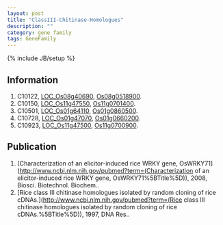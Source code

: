 ```yaml
---
layout: post
title: "ClassIII-Chitinase-Homologues"
description: ""
category: gene family
tags: GeneFamily
---
```

{% include JB/setup %}

## Information
1. C10122, [LOC_Os08g40690](http://rice.plantbiology.msu.edu/cgi-bin/ORF_infopage.cgi?orf=LOC_Os08g40690), [Os08g0518900](http://rapdb.dna.affrc.go.jp/viewer/gbrowse_details/irgsp1?name=Os08g0518900).
2. C10150, [LOC_Os11g47550](http://rice.plantbiology.msu.edu/cgi-bin/ORF_infopage.cgi?orf=LOC_Os11g47550), [Os11g0701400](http://rapdb.dna.affrc.go.jp/viewer/gbrowse_details/irgsp1?name=Os11g0701400).
3. C10501, [LOC_Os01g64110](http://rice.plantbiology.msu.edu/cgi-bin/ORF_infopage.cgi?orf=LOC_Os01g64110), [Os01g0860500](http://rapdb.dna.affrc.go.jp/viewer/gbrowse_details/irgsp1?name=Os01g0860500).
4. C10728, [LOC_Os01g47070](http://rice.plantbiology.msu.edu/cgi-bin/ORF_infopage.cgi?orf=LOC_Os01g47070), [Os01g0660200](http://rapdb.dna.affrc.go.jp/viewer/gbrowse_details/irgsp1?name=Os01g0660200).
5. C10923, [LOC_Os11g47500](http://rice.plantbiology.msu.edu/cgi-bin/ORF_infopage.cgi?orf=LOC_Os11g47500), [Os11g0700900](http://rapdb.dna.affrc.go.jp/viewer/gbrowse_details/irgsp1?name=Os11g0700900).

## Publication
1. [Characterization of an elicitor-induced rice WRKY gene, OsWRKY71](http://www.ncbi.nlm.nih.gov/pubmed?term=(Characterization of an elicitor-induced rice WRKY gene, OsWRKY71%5BTitle%5D)), 2008, Biosci. Biotechnol. Biochem..
2. [Rice class III chitinase homologues isolated by random cloning of rice cDNAs.](http://www.ncbi.nlm.nih.gov/pubmed?term=(Rice class III chitinase homologues isolated by random cloning of rice cDNAs.%5BTitle%5D)), 1997, DNA Res..


